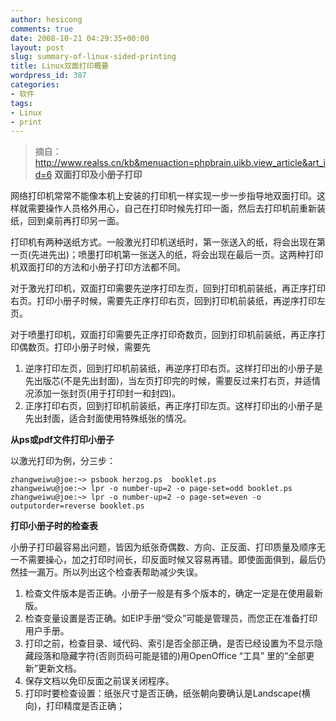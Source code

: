 ```yaml
---
author: hesicong
comments: true
date: 2008-10-21 04:29:35+00:00
layout: post
slug: summary-of-linux-sided-printing
title: Linux双面打印概要
wordpress_id: 387
categories:
- 软件
tags:
- Linux
- print
---
```


> 摘自：http://www.realss.cn/kb&menuaction=phpbrain.uikb.view_article&art_id=6
**双面打印及小册子打印**

网络打印机常常不能像本机上安装的打印机一样实现一步一步指导地双面打印。这样就需要操作人员格外用心，自己在打印时候先打印一面，然后去打印机前重新装纸，回到桌前再打印另一面。

打印机有两种送纸方式。一般激光打印机送纸时，第一张送入的纸，将会出现在第一页(先进先出)；喷墨打印机第一张送入的纸，将会出现在最后一页。这两种打印机双面打印的方法和小册子打印方法都不同。

对于激光打印机，双面打印需要先逆序打印左页，回到打印机前装纸，再正序打印右页。打印小册子时候，需要先正序打印右页，回到打印机前装纸，再逆序打印左页。

对于喷墨打印机，双面打印需要先正序打印奇数页，回到打印机前装纸，再正序打印偶数页。打印小册子时候，需要先
1. 逆序打印左页，回到打印机前装纸，再逆序打印右页。这样打印出的小册子是先出版芯(不是先出封面)，当左页打印完的时候，需要反过来打右页，并适情况添加一张封页(用于打印封一和封四)。
2. 正序打印右页，回到打印机前装纸，再正序打印左页。这样打印出的小册子是先出封面，适合封面使用特殊纸张的情况。

**从ps或pdf文件打印小册子**

以激光打印为例，分三步：

```
zhangweiwu@joe:~> psbook herzog.ps  booklet.ps
zhangweiwu@joe:~> lpr -o number-up=2 -o page-set=odd booklet.ps
zhangweiwu@joe:~> lpr -o number-up=2 -o page-set=even -o outputorder=reverse booklet.ps
```

**打印小册子时的检查表**

小册子打印最容易出问题，皆因为纸张奇偶数、方向、正反面、打印质量及顺序无一不需要操心，加之打印时间长，印反面时候又容易再错。即使面面俱到，最后仍然挂一漏万。所以列出这个检查表帮助减少失误。
1. 检查文件版本是否正确。小册子一般是有多个版本的，确定一定是在使用最新版。
2. 检查变量设置是否正确。如EIP手册“受众”可能是管理员，而您正在准备打印用户手册。
3. 打印之前，检查目录、域代码、索引是否全部正确，是否已经设置为不显示隐藏段落和隐藏字符(否则页码可能是错的)用OpenOffice  “工具” 里的“全部更新”更新文档。
4. 保存文档以免印反面之前误关闭程序。
5. 打印时要检查设置：纸张尺寸是否正确，纸张朝向要确认是Landscape(横向)，打印精度是否正确；

